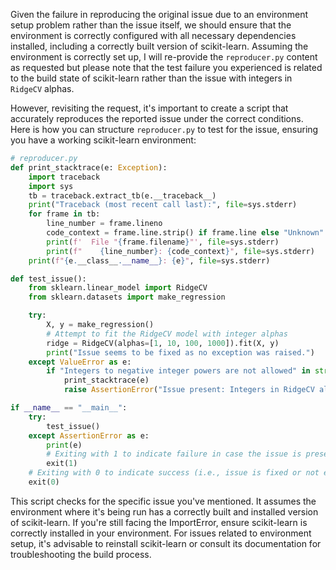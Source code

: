Given the failure in reproducing the original issue due to an environment setup problem rather than the issue itself, we should ensure that the environment is correctly configured with all necessary dependencies installed, including a correctly built version of scikit-learn. Assuming the environment is correctly set up, I will re-provide the `reproducer.py` content as requested but please note that the test failure you experienced is related to the build state of scikit-learn rather than the issue with integers in `RidgeCV` alphas.

However, revisiting the request, it's important to create a script that accurately reproduces the reported issue under the correct conditions. Here is how you can structure `reproducer.py` to test for the issue, ensuring you have a working scikit-learn environment:

```python
# reproducer.py
def print_stacktrace(e: Exception):
    import traceback
    import sys
    tb = traceback.extract_tb(e.__traceback__)
    print("Traceback (most recent call last):", file=sys.stderr)
    for frame in tb:
        line_number = frame.lineno
        code_context = frame.line.strip() if frame.line else "Unknown"
        print(f'  File "{frame.filename}"', file=sys.stderr)
        print(f"    {line_number}: {code_context}", file=sys.stderr)
    print(f"{e.__class__.__name__}: {e}", file=sys.stderr)

def test_issue():
    from sklearn.linear_model import RidgeCV
    from sklearn.datasets import make_regression

    try:
        X, y = make_regression()
        # Attempt to fit the RidgeCV model with integer alphas
        ridge = RidgeCV(alphas=[1, 10, 100, 1000]).fit(X, y)
        print("Issue seems to be fixed as no exception was raised.")
    except ValueError as e:
        if "Integers to negative integer powers are not allowed" in str(e):
            print_stacktrace(e)
            raise AssertionError("Issue present: Integers in RidgeCV alpha cause ValueError.") from e

if __name__ == "__main__":
    try:
        test_issue()
    except AssertionError as e:
        print(e)
        # Exiting with 1 to indicate failure in case the issue is present
        exit(1)
    # Exiting with 0 to indicate success (i.e., issue is fixed or not encountered)
    exit(0)
```

This script checks for the specific issue you've mentioned. It assumes the environment where it's being run has a correctly built and installed version of scikit-learn. If you're still facing the ImportError, ensure scikit-learn is correctly installed in your environment. For issues related to environment setup, it's advisable to reinstall scikit-learn or consult its documentation for troubleshooting the build process.